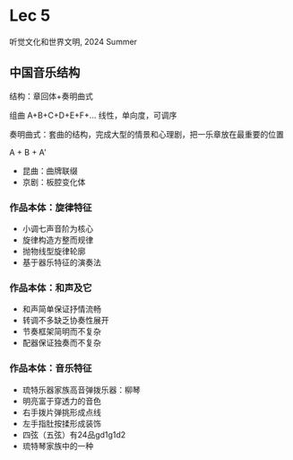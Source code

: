 # Lec 5
听觉文化和世界文明, 2024 Summer

## 中国音乐结构
结构：章回体+奏明曲式

组曲 A+B+C+D+E+F+...
线性，单向度，可调序

奏明曲式：套曲的结构，完成大型的情景和心理剧，把一乐章放在最重要的位置

A + B + A'
* 昆曲：曲牌联缀
* 京剧：板腔变化体

### 作品本体：旋律特征
* 小调七声音阶为核心
* 旋律构造方整而规律
* 抛物线型旋律轮廓
* 基于器乐特征的演奏法

### 作品本体：和声及它
* 和声简单保证抒情流畅
* 转调不多缺乏协奏性展开
* 节奏框架简明而不复杂
* 配器保证独奏而不复杂

### 作品本体：音乐特征
* 琉特乐器家族高音弹拨乐器：柳琴
* 明亮富于穿透力的音色
* 右手拨片弹挑形成点线
* 左手指肚按揉形成装饰
* 四弦（五弦）有24品gd1g1d2
* 琉特琴家族中的一种